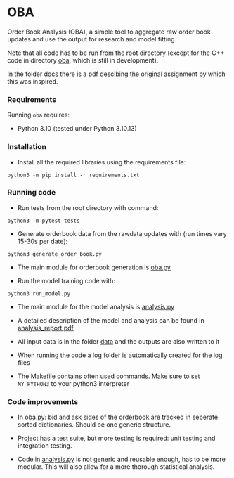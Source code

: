 OBA
====

Order Book Analysis (OBA), a simple tool to aggregate raw order book updates and use the
output for research and model fitting.

Note that all code has to be run from the root directory (except for the C++ code in directory [oba](oba), which is still in development).

In the folder [docs](docs) there is a pdf descibing the original assignment by which this was
inspired.

### Requirements

Running `oba` requires:

* Python 3.10 (tested under Python 3.10.13)

### Installation
* Install all the required libraries using the requirements file:
```console
python3 -m pip install -r requirements.txt
```

### Running code
* Run tests from the root directory with command:
```console
python3 -m pytest tests
```

* Generate orderbook data from the rawdata updates with (run times vary 15-30s per date):
```console
python3 generate_order_book.py 
```
* The main module for orderbook generation is [oba.py](oba/oba.py) 

* Run the model training code with:
```console
python3 run_model.py 
```
* The main module for the model analysis is [analysis.py](oba/analysis.py) 

* A detailed description of the model and analysis can be found in [analysis_report.pdf](docs/analysis_report.pdf)

* All input data is in the folder [data](data) and the outputs are also written to it

* When running the code a log folder is automatically created for the log files

* The Makefile contains often used commands. Make sure to set ```MY_PYTHON3``` to your python3
interpreter

### Code improvements 

* In [oba.py](oba/oba.py): bid and ask sides of the orderbook are tracked in seperate sorted
dictionaries. Should be one generic structure.

* Project has a test suite, but more testing is required: unit testing and integration testing.

* Code in [analysis.py](oba/analysis.py) is not generic and reusable enough, has to be more modular. This will also allow
for a more thorough statistical analysis.
